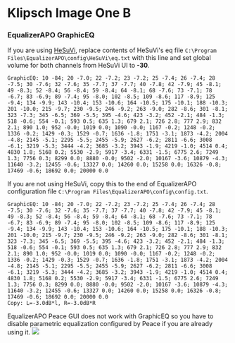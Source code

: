 # Klipsch Image One B
### EqualizerAPO GraphicEQ
If you are using [HeSuVi](https://sourceforge.net/projects/hesuvi/), replace contents of HeSuVi's eq file `C:\Program Files\EqualizerAPO\config\HeSuVi\eq.txt` with this line and set global volume for both channels from HeSuVi UI to **-30**.
```
GraphicEQ: 10 -84; 20 -7.0; 22 -7.2; 23 -7.2; 25 -7.4; 26 -7.4; 28 -7.5; 30 -7.6; 32 -7.6; 35 -7.7; 37 -7.7; 40 -7.8; 42 -7.9; 45 -8.1; 49 -8.3; 52 -8.4; 56 -8.4; 59 -8.4; 64 -8.1; 68 -7.6; 73 -7.1; 78 -6.7; 83 -6.9; 89 -7.4; 95 -8.0; 102 -8.5; 109 -8.6; 117 -8.9; 125 -9.4; 134 -9.9; 143 -10.4; 153 -10.6; 164 -10.5; 175 -10.1; 188 -10.3; 201 -10.0; 215 -9.7; 230 -9.5; 246 -9.2; 263 -9.0; 282 -8.6; 301 -8.1; 323 -7.3; 345 -6.5; 369 -5.5; 395 -4.6; 423 -3.2; 452 -2.1; 484 -1.3; 518 -0.6; 554 -0.1; 593 0.5; 635 1.3; 679 2.1; 726 2.8; 777 2.9; 832 2.1; 890 1.0; 952 -0.0; 1019 0.0; 1090 -0.0; 1167 -0.2; 1248 -0.2; 1336 -0.2; 1429 -0.3; 1529 -0.7; 1636 -1.8; 1751 -3.1; 1873 -4.2; 2004 -4.8; 2145 -5.1; 2295 -5.5; 2455 -5.9; 2627 -6.2; 2811 -6.6; 3008 -6.1; 3219 -5.3; 3444 -4.2; 3685 -3.2; 3943 -1.9; 4219 -1.0; 4514 0.4; 4830 1.8; 5168 0.2; 5530 -2.9; 5917 -3.4; 6331 -1.5; 6775 2.6; 7249 1.3; 7756 0.3; 8299 0.0; 8880 -0.0; 9502 -2.0; 10167 -3.6; 10879 -4.3; 11640 -3.2; 12455 -0.6; 13327 0.0; 14260 0.0; 15258 0.0; 16326 -0.8; 17469 -0.6; 18692 0.0; 20000 0.0
```
If you are not using HeSuVi, copy this to the end of EqualizerAPO configuration file `C:\Program Files\EqualizerAPO\config\config.txt`.
```
GraphicEQ: 10 -84; 20 -7.0; 22 -7.2; 23 -7.2; 25 -7.4; 26 -7.4; 28 -7.5; 30 -7.6; 32 -7.6; 35 -7.7; 37 -7.7; 40 -7.8; 42 -7.9; 45 -8.1; 49 -8.3; 52 -8.4; 56 -8.4; 59 -8.4; 64 -8.1; 68 -7.6; 73 -7.1; 78 -6.7; 83 -6.9; 89 -7.4; 95 -8.0; 102 -8.5; 109 -8.6; 117 -8.9; 125 -9.4; 134 -9.9; 143 -10.4; 153 -10.6; 164 -10.5; 175 -10.1; 188 -10.3; 201 -10.0; 215 -9.7; 230 -9.5; 246 -9.2; 263 -9.0; 282 -8.6; 301 -8.1; 323 -7.3; 345 -6.5; 369 -5.5; 395 -4.6; 423 -3.2; 452 -2.1; 484 -1.3; 518 -0.6; 554 -0.1; 593 0.5; 635 1.3; 679 2.1; 726 2.8; 777 2.9; 832 2.1; 890 1.0; 952 -0.0; 1019 0.0; 1090 -0.0; 1167 -0.2; 1248 -0.2; 1336 -0.2; 1429 -0.3; 1529 -0.7; 1636 -1.8; 1751 -3.1; 1873 -4.2; 2004 -4.8; 2145 -5.1; 2295 -5.5; 2455 -5.9; 2627 -6.2; 2811 -6.6; 3008 -6.1; 3219 -5.3; 3444 -4.2; 3685 -3.2; 3943 -1.9; 4219 -1.0; 4514 0.4; 4830 1.8; 5168 0.2; 5530 -2.9; 5917 -3.4; 6331 -1.5; 6775 2.6; 7249 1.3; 7756 0.3; 8299 0.0; 8880 -0.0; 9502 -2.0; 10167 -3.6; 10879 -4.3; 11640 -3.2; 12455 -0.6; 13327 0.0; 14260 0.0; 15258 0.0; 16326 -0.8; 17469 -0.6; 18692 0.0; 20000 0.0
Copy: L=-3.0dB*l, R=-3.0dB*R
```
EqualizerAPO Peace GUI does not work with GraphicEQ so you have to disable parametric equalization configured by Peace if you are already using it.
![](https://raw.githubusercontent.com/jaakkopasanen/AutoEq/master/results/Sonoma%20Model%20One/innerfidelity/onear/Klipsch%20Image%20One%20B/Klipsch%20Image%20One%20B.png)
